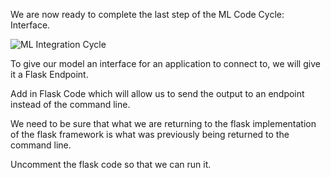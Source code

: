 We are now ready to complete the last step of the ML Code Cycle: Interface.

![ML Integration Cycle](interface2.jpg)

To give our model an interface for an application to connect to, we will give it a Flask Endpoint.

Add in Flask Code which will allow us to send the output to an endpoint instead of the command line.  

We need to be sure that what we are returning to the flask implementation of the flask framework is what was previously being returned to the command line.  

Uncomment the flask code so that we can run it.